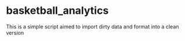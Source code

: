 # basketball_analytics
This is a simple script aimed to import dirty data and format into a clean version
